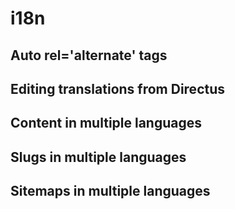# i18n

## Auto rel='alternate' tags

## Editing translations from Directus

## Content in multiple languages

## Slugs in multiple languages

## Sitemaps in multiple languages